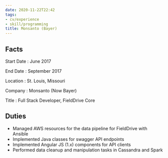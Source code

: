 ```yaml
---
date: 2020-11-22T22:42
tags:
- cv/experience
- skill/programming
title: Monsanto (Bayer)
---
```


## Facts

Start Date
: June 2017

End Date
: September 2017

Location
: St. Louis, Missouri

Company
: Monsanto (Now Bayer)

Title
: Full Stack Developer, FieldDrive Core

## Duties

- Managed AWS resources for the data pipeline for FieldDrive with Ansible
- Implemented Java classes for swagger API endpoints
- Implemented Angular JS (1.x) components for API clients
- Performed data cleanup and manipulation tasks in Cassandra and Spark
